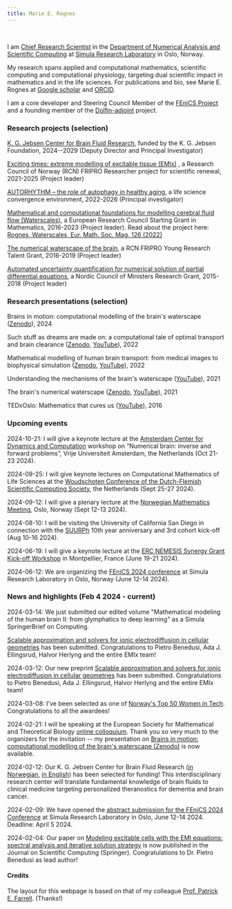 ```yaml
---
title: Marie E. Rognes
---
```


&nbsp;
&nbsp;

I am [Chief Research Scientist](https://www.simula.no/people/meg) in
the [Department of Numerical Analysis and Scientific
Computing](https://www.simula.no/research/research-departments/numerical-analysis-and-scientific-computing)
at [Simula Research Laboratory](https://www.simula.no) in Oslo,
Norway. 

My research spans applied and computational mathematics, scientific
computing and computational physiology, targeting dual scientific
impact in mathematics and in the life sciences. For publications and
bio, see Marie E. Rognes at [Google
scholar](https://scholar.google.com/citations?user=BHyQJSAAAAAJ&hl=en)
and [ORCID](https://orcid.org/0000-0002-6872-3710).

I am a core developer and Steering Council Member of the [FEniCS
Project](https://www.fenicsproject.org) and a founding member of the
[Dolfin-adjoint](https://www.dolfin-adjoint.org/en/latest/) project. 

<h3>Research projects (selection) </h3>

[K. G. Jebsen Center for Brain Fluid Research](https://www.simula.no/about/news/new-jebsen-center-research-brain-fluids), funded by the K. G. Jebsen Foundation, 2024--2029 (Deputy Director and Principal Investigator)

[Exciting times: extreme modelling of excitable tissue (EMIx)](https://www.simula.no/research/projects/exciting-times-extreme-modelling-excitable-tissue-emix) , a Research Council of Norway (RCN) FRIPRO Researcher project for scientific renewal, 2021-2025 (Project leader)
 
[AUTORHYTHM – the role of autophagy in healthy aging](https://www.uio.no/english/research/strategic-research-areas/life-science/research/convergence-environments/autorhythm/), a life science convergence environment, 2022-2026 (Principal investigator)
 
[Mathematical and computational foundations for modelling cerebral fluid flow (Waterscales)](https://www.simula.no/research/projects/waterscales-mathematical-and-computational-foundations-modeling-cerebral-fluid), a European Research Council Starting Grant in Mathematics, 2016-2023 (Project leader). Read about the project here: [Rognes, Waterscales, Eur. Math. Soc. Mag. 126 (2022)](https://euromathsoc.org/magazine/articles/115)
 
[The numerical waterscape of the brain](https://www.simula.no/research/projects/waterscape-numerical-waterscape-brain), a RCN FRIPRO Young Research Talent Grant, 2016-2019 (Project leader)
 
[Automated uncertainty quantification for numerical solution of partial differential equations](https://www.simula.no/research/projects/auq-pde-automated-uncertainty-quantification-numerical-solutions-partial), a Nordic Council of Ministers Research Grant, 2015-2018 (Project leader)

<h3>Research presentations (selection) </h3>

Brains in motion: computational modelling of the brain's waterscape ([Zenodo](https://doi.org/10.5281/zenodo.10687990)), 2024

Such stuff as dreams are made on: a computational tale of optimal transport and brain clearance ([Zenodo](https://doi.org/10.5281/zenodo.7838956), [YouTube](https://youtu.be/bX0Jm8BgF7o?si=uG1M8Yz8qWUNw0vC)), 2022
 
Mathematical modelling of human brain transport: from medical images to biophysical simulation ([Zenodo](https://doi.org/10.5281/zenodo.6401763), [YouTube](https://youtu.be/HSuVn8KJL-w?si=jxmdJGlpKN9JwN-1)), 2022

Understanding the mechanisms of the brain's waterscape ([YouTube](https://youtu.be/Uis7-h3iWug?si=3HQ1_okdAve6NZzF)), 2021

The brain's numerical waterscape ([Zenodo](https://doi.org/10.5281/zenodo.10688045), [YouTube](https://youtu.be/PcCuZiAJlEc?si=ra4Ley3k3btaMNnx)), 2021

TEDxOslo: Mathematics that cures us ([YouTube](https://youtu.be/FW1Z7cSUjmI?si=25TIWt5Lp980GfNl)), 2016 

<h3 id="future">Upcoming events</h3>

<p>2024-10-21: I will give a keynote lecture at the <a href="https://www.amsterdam-dynamics.nl/">Amsterdam Center for Dynamics and Computation</a> workshop on “Numerical brain: inverse and forward problems”, Vrije Universiteit Amsterdam, the Netherlands (Oct 21-23 2024).</p>
<p>2024-09-25: I will give keynote lectures on Computational Mathematics of Life Sciences at the <a href="https://wsc.project.cwi.nl/woudschoten-conferences/2024-conference">Woudschoten Conference of the Dutch-Flemish Scientific Computing Society</a>, the Netherlands (Sept 25-27 2024). </p>
<p>2024-09-12: I will give a plenary lecture at the <a href="https://www.mn.uio.no/math/forskning/aktuelt/arrangementer/konferanser/nmm24/">Norwegian Mathematics Meeting</a>, Oslo, Norway (Sept 12-13 2024). </p>
<p>2024-08-10: I will be visiting the University of California San Diego in connection with the <a href="https://www.simula.no/education/research-exchanges/suurph">SUURPh</a> 10th year anniversary and 3rd cohort kick-off (Aug 10-16 2024). </p>
<p>2024-06-19: I will give a keynote lecture at the <a href="https://erc-nemesis.eu/events/workshop-montpellier">ERC NEMESIS Synergy Grant Kick-off Workshop</a> in Montpellier, France (June 19-21 2024). </p>
<p>2024-06-12: We are organizing the <a href="https://fenicsproject.org/fenics-2024/">FEniCS 2024 conference</a> at Simula Research Laboratory in Oslo, Norway (June 12-14 2024).</p>

<h3 id="news">News and highlights (Feb 4 2024 - current)</h3>

<p>2024-03-14: We just submitted our edited volume "Mathematical modeling of the human brain II: from glymphatics to deep learning" as a Simula SpringerBrief on Computing. </p>

<a href="https://arxiv.org/abs/2403.04491">Scalable approximation and solvers for ionic electrodiffusion in cellular geometries</a> has been submitted. Congratulations to Pietro Benedusi, Ada J. Ellingsrud, Halvor Herlyng and the entire EMIx team! </p>

<p>2024-03-12: Our new preprint <a href="https://arxiv.org/abs/2403.04491">Scalable approximation and solvers for ionic electrodiffusion in cellular geometries</a> has been submitted. Congratulations to Pietro Benedusi, Ada J. Ellingsrud, Halvor Herlyng and the entire EMIx team! </p>

<p>2024-03-08: I've been selected as one of <a href="https://www.abelia.no/50techkvinner/2024/">Norway's Top 50 Women in Tech</a>. Congratulations to all the awardees! </p>

<p>2024-02-21: I will be speaking at the European Society for Mathematical and Theoretical Biology <a href="https://www.esmtb.org/event-5597467">online colloquium</a>. Thank you so very much to the organizers for the invitation -- my presentation on <a href="https://doi.org/10.5281/zenodo.10687990">Brains in motion: computational modelling of the brain's waterscape (Zenodo)</a> is now available. </p>

<p>2024-02-12: Our K. G. Jebsen Center for Brain Fluid Research (<a href="https://stiftkgj.no/nyheter/nytt-k-g-jebsen-senter-for-hjernevaeskeforskning/">in Norwegian</a>, <a href="https://www.simula.no/about/news/new-jebsen-center-research-brain-fluids">in English</a>) has been selected for funding! This interdisciplinary research center will translate fundamental knowledge of brain fluids to clinical medicine targeting personalized theranostics for dementia and brain cancer. </p>

<p>2024-02-09: We have opened the <a href="https://fenicsproject.org/fenics-2024/">abstract submission for the FEniCS 2024 Conference</a> at Simula Research Laboratory in Oslo, June 12-14 2024. Deadline: April 5 2024.</p>

<p>2024-02-04: Our paper on <a href="https://link.springer.com/article/10.1007/s10915-023-02449-2">Modeling excitable cells with the EMI equations: spectral analysis and iterative solution strategy</a> is now published in the Journal on Scientific Computing (Springer). Congratulations to Dr. Pietro Benedusi as lead author!</p>

<h4 id="credit">Credits</h4>

The layout for this webpage is based on that of my colleague [Prof. Patrick E. Farrell](https://pefarrell.org/). (Thanks!)

